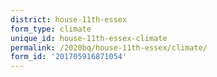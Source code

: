 ```yaml
---
district: house-11th-essex
form_type: climate
unique_id: house-11th-essex-climate
permalink: /2020bq/house-11th-essex/climate/
form_id: '201705916871054'
---
```

